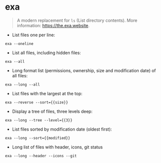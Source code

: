 # exa

> A modern replacement for `ls` (List directory contents).
> More information: <https://the.exa.website>.

- List files one per line:

`exa --oneline`

- List all files, including hidden files:

`exa --all`

- Long format list (permissions, ownership, size and modification date) of all files:

`exa --long --all`

- List files with the largest at the top:

`exa --reverse --sort={{size}}`

- Display a tree of files, three levels deep:

`exa --long --tree --level={{3}}`

- List files sorted by modification date (oldest first):

`exa --long --sort={{modified}}`

- Long list of files with header, icons, git status

`exa --long --header --icons --git`
